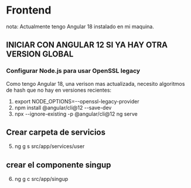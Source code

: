 # Frontend
nota: 
Actualmente tengo Angular 18 instalado en mi maquina.

## INICIAR CON ANGULAR 12 SI YA HAY OTRA VERSION GLOBAL
### Configurar Node.js para usar OpenSSL legacy
Como tengo Angular 18, una verison mas actualizada, necesito algoritmos de hash que no hay en versiones recientes:

1. export NODE_OPTIONS=--openssl-legacy-provider
2. npm install @angular/cli@12 --save-dev
3. npx --ignore-existing -p @angular/cli@12 ng serve

## Crear carpeta de servicios

5. ng g s src/app/services/user

## crear el componente singup

6. ng g c src/app/singup

